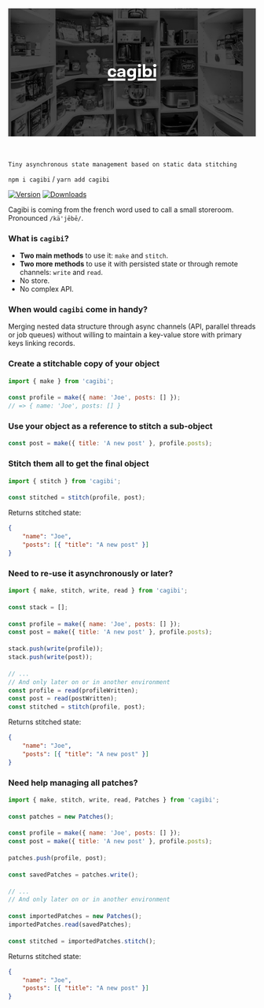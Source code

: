 <br>

![Cagibi Illustration](media/header.jpg)

<br>

    Tiny asynchronous state management based on static data stitching

`npm i cagibi` / `yarn add cagibi`

[![Version](https://img.shields.io/npm/v/cagibi?style=flat&colorA=000000&colorB=000000)](https://www.npmjs.com/package/cagibi)
[![Downloads](https://img.shields.io/npm/dt/cagibi.svg?style=flat&colorA=000000&colorB=000000)](https://www.npmjs.com/package/cagibi)

Cagibi is coming from the french word used to call a small storeroom. Pronounced `/kä'jēbē/`.

<!-- You can try live demos in the following:
[Demo 1](https://codesandbox.io/s/) |
[Demo 2](https://codesandbox.io/s/). -->

### What is `cagibi`?
- **Two main methods** to use it: `make` and `stitch`.
- **Two more methods** to use it with persisted state or through remote channels: `write` and `read`.
- No store.
- No complex API.
### When would `cagibi` come in handy?
Merging nested data structure through async channels (API, parallel threads or job queues) without willing to maintain a key-value store with primary keys linking records.


### Create a stitchable copy of your object

```js
import { make } from 'cagibi';

const profile = make({ name: 'Joe', posts: [] });
// => { name: 'Joe', posts: [] }
```

### Use your object as a reference to stitch a sub-object

```js
const post = make({ title: 'A new post' }, profile.posts);
```
### Stitch them all to get the final object

```js
import { stitch } from 'cagibi';

const stitched = stitch(profile, post);
```

Returns stitched state:
```json
{
    "name": "Joe",
    "posts": [{ "title": "A new post" }]
}
```
### Need to re-use it asynchronously or later?

```js
import { make, stitch, write, read } from 'cagibi';

const stack = [];

const profile = make({ name: 'Joe', posts: [] });
const post = make({ title: 'A new post' }, profile.posts);

stack.push(write(profile));
stack.push(write(post));

// ...
// And only later on or in another environment
const profile = read(profileWritten);
const post = read(postWritten);
const stitched = stitch(profile, post);
```

Returns stitched state:
```json
{
    "name": "Joe",
    "posts": [{ "title": "A new post" }]
}
```

### Need help managing all patches?

```js
import { make, stitch, write, read, Patches } from 'cagibi';

const patches = new Patches();

const profile = make({ name: 'Joe', posts: [] });
const post = make({ title: 'A new post' }, profile.posts);

patches.push(profile, post);

const savedPatches = patches.write();

// ...
// And only later on or in another environment

const importedPatches = new Patches();
importedPatches.read(savedPatches);

const stitched = importedPatches.stitch();
```

Returns stitched state:
```json
{
    "name": "Joe",
    "posts": [{ "title": "A new post" }]
}
```
